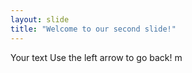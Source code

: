 ```yaml
---
layout: slide
title: "Welcome to our second slide!"
---
```

Your text
Use the left arrow to go back!
m
